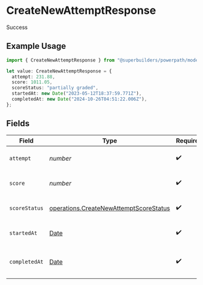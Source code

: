 # CreateNewAttemptResponse

Success

## Example Usage

```typescript
import { CreateNewAttemptResponse } from "@superbuilders/powerpath/models/operations";

let value: CreateNewAttemptResponse = {
  attempt: 231.88,
  score: 1011.05,
  scoreStatus: "partially graded",
  startedAt: new Date("2023-05-12T18:37:59.771Z"),
  completedAt: new Date("2024-10-26T04:51:22.006Z"),
};
```

## Fields

| Field                                                                                            | Type                                                                                             | Required                                                                                         | Description                                                                                      |
| ------------------------------------------------------------------------------------------------ | ------------------------------------------------------------------------------------------------ | ------------------------------------------------------------------------------------------------ | ------------------------------------------------------------------------------------------------ |
| `attempt`                                                                                        | *number*                                                                                         | :heavy_check_mark:                                                                               | The attempt number                                                                               |
| `score`                                                                                          | *number*                                                                                         | :heavy_check_mark:                                                                               | The current score for this attempt                                                               |
| `scoreStatus`                                                                                    | [operations.CreateNewAttemptScoreStatus](../../models/operations/createnewattemptscorestatus.md) | :heavy_check_mark:                                                                               | The status of this attempt                                                                       |
| `startedAt`                                                                                      | [Date](https://developer.mozilla.org/en-US/docs/Web/JavaScript/Reference/Global_Objects/Date)    | :heavy_check_mark:                                                                               | When this attempt was started                                                                    |
| `completedAt`                                                                                    | [Date](https://developer.mozilla.org/en-US/docs/Web/JavaScript/Reference/Global_Objects/Date)    | :heavy_check_mark:                                                                               | When this attempt was completed                                                                  |